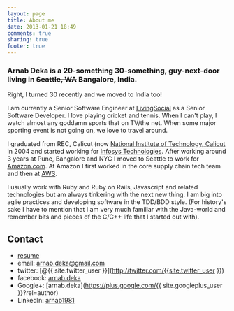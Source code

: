 ```yaml
---
layout: page
title: About me
date: 2013-01-21 18:49
comments: true
sharing: true
footer: true
---
```

### Arnab Deka is a <del>20-something</del> 30-something, guy-next-door living in <del>Seattle, WA</del> Bangalore, India.

Right, I turned 30 recently and we moved to India too!

I am currently a Senior Software Engineer at
[LivingSocial](http://corporate.livingsocial.com/) as a
Senior Software Developer. I love playing cricket and tennis. When I
can't play, I watch almost any goddamn sports that on TV/the net. When
some major sporting event is not going on, we love to travel around.

I graduated from REC, Calicut (now
[National Institute of Technology, Calicut](http://nitc.ac.in) in 2004
and started working for
[Infosys Technologies](http://infosys.com/). After working around 3
years at Pune, Bangalore  and NYC I moved to Seattle to work for
[Amazon.com](http://www.amazon.com/). At Amazon I first worked in the core
supply chain tech team and then at [AWS](http://aws.amazon.com/).

I usually work with Ruby and Ruby on Rails, Javascript and related
technologies but am always tinkering with the next new thing. I am big
into aglie practices and developing software in the TDD/BDD style. (For
history's sake I have to mention that I am very much familiar with the
Java-world and remember bits and pieces of the C/C++ life that I
started out with).

## Contact

+ [resume](/resume/)
+ email: [arnab.deka@gmail.com](mailto:arnab.deka@gmail.com)
+ twitter: [@{{ site.twitter_user }}](http://twitter.com/{{site.twitter_user }})
+ facebook: [arnab.deka](https://www.facebook.com/arnab.deka)
+ Google+: [arnab.deka](https://plus.google.com/{{ site.googleplus_user }}?rel=author)
+ LinkedIn: [arnab1981](http://linkedin.com/in/arnab1981/)
